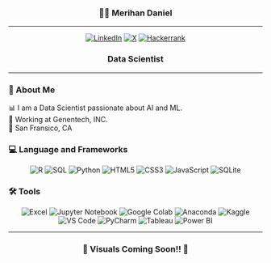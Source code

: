<div align="center">
  
### 👩‍💻 Merihan Daniel ###

---

<!-- Social Icons -->
[![LinkedIn](https://img.shields.io/badge/LinkedIn-Profile-blue?logo=linkedin)](https://www.linkedin.com/in/merihan-d-486339196/)
[![X](https://img.shields.io/badge/X-Profile-black?logo=x&logoColor=white)](https://x.com/CSMerihan)
[![Hackerrank](https://img.shields.io/badge/HackerRank-Profile-2EC866?logo=hackerrank)](https://www.hackerrank.com/profile/merihan_daniel)

### Data Scientist 
---
</div>

### 👤 About Me
📊 I am a Data Scientist passionate about AI and ML. <br>
🏬 Working at Genentech, INC. <br>
📍 San Fransico, CA

### 💻 Language and Frameworks
<div align="center">

<!-- Languages and frameworks logos -->
![R](https://img.shields.io/badge/R-276DC3?logo=r&logoColor=white)
![SQL](https://img.shields.io/badge/SQL-CC2927?logo=microsoftsqlserver&logoColor=white)
![Python](https://img.shields.io/badge/Python-3776AB?logo=python&logoColor=white)
![HTML5](https://img.shields.io/badge/HTML5-E34F26?logo=html5&logoColor=white)
![CSS3](https://img.shields.io/badge/CSS3-1572B6?logo=css3&logoColor=white)
![JavaScript](https://img.shields.io/badge/JavaScript-F7DF1E?logo=javascript&logoColor=black)
![SQLite](https://img.shields.io/badge/SQLite-003B57?logo=sqlite&logoColor=white)

</div>

### 🛠 Tools

<div align="center">
  
<!-- Tools logos -->
![Excel](https://img.shields.io/badge/Excel-217346?logo=microsoft-excel&logoColor=white)
![Jupyter Notebook](https://img.shields.io/badge/Jupyter-F37626?logo=jupyter&logoColor=white)
![Google Colab](https://img.shields.io/badge/Google_Colab-F9AB00?logo=googlecolab&logoColor=white)
![Anaconda](https://img.shields.io/badge/Anaconda-44A833?logo=anaconda&logoColor=white)
![Kaggle](https://img.shields.io/badge/Kaggle-20BEFF?logo=kaggle&logoColor=white)
![VS Code](https://img.shields.io/badge/VS_Code-007ACC?logo=visualstudiocode&logoColor=white)
![PyCharm](https://img.shields.io/badge/PyCharm-000000?logo=pycharm&logoColor=white)
![Tableau](https://img.shields.io/badge/Tableau-E97627?logo=tableau&logoColor=white)
![Power BI](https://img.shields.io/badge/PowerBI-F2C811?logo=powerbi&logoColor=black)
<!--![PostgreSQL](https://img.shields.io/badge/PostgreSQL-336791?logo=postgresql&logoColor=white)
![SQLite](https://img.shields.io/badge/SQLite-003B57?logo=sqlite&logoColor=white)
![MongoDB](https://img.shields.io/badge/MongoDB-47A248?logo=mongodb&logoColor=white)
![Apache Spark](https://img.shields.io/badge/Apache_Spark-E25A1C?logo=apachespark&logoColor=white)
![Hadoop](https://img.shields.io/badge/Hadoop-66CCFF?logo=apachehadoop&logoColor=black)
![Docker](https://img.shields.io/badge/Docker-2496ED?logo=docker&logoColor=white)
![AWS](https://img.shields.io/badge/AWS-232F3E?logo=amazonaws&logoColor=white)
##![Google Cloud](https://img.shields.io/badge/Google_Cloud-4285F4?logo=googlecloud&logoColor=white)-->
---

### 🔧 Visuals Coming Soon!! 🔧

</div>
